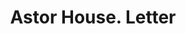 ---
doi: 10.7916/D8PV7XD2
date_other: '1890'
date_other_textual: 1890-1899
form: correspondence
genre:
- Letters (correspondence)
name:
- Astor House
object_in_context_url: https://biggert.cul.columbia.edu/items/view/ave_biggert_00950
subject_hierarchical_geographic:
- New York, New York, United States
subject_name:
- Astor House
title: Astor House. Letter
sort_title: Astor House. Letter
call_number: ave_biggert_00950
coordinates:
- 40.71277777777778,-74.00583333333333
pid: ave_biggert_00950
identifiers: ave_biggert_00950
permalink: /biggert/ave_biggert_00950/
layout: iiif-image-page
---